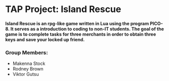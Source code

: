 # TAP Project: Island Rescue

#### Island Rescue is an rpg-like game written in Lua using the program PICO-8. It serves as a introduction to coding to non-IT students. The goal of the game is to complete tasks for three merchants in order to obtain three keys and save your locked up friend.

### Group Members:
* Makenna Stock
* Rodney Brown
* Viktor Gutsu
